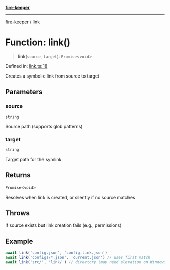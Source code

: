 [**fire-keeper**](../README.md)

***

[fire-keeper](../README.md) / link

# Function: link()

> **link**(`source`, `target`): `Promise`\<`void`\>

Defined in: [link.ts:18](https://github.com/phonowell/fire-keeper/blob/main/src/link.ts#L18)

Creates a symbolic link from source to target

## Parameters

### source

`string`

Source path (supports glob patterns)

### target

`string`

Target path for the symlink

## Returns

`Promise`\<`void`\>

Resolves when link is created, or silently if no source matches

## Throws

If source exists but link creation fails (e.g., permissions)

## Example

```ts
await link('config.json', 'config.link.json')
await link('configs/*.json', 'current.json') // uses first match
await link('src/', 'link/') // directory (may need elevation on Windows)
```
